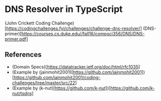 # DNS Resolver in TypeScript

(John Crickett Coding Challenge)[https://codingchallenges.fyi/challenges/challenge-dns-resolver/]
(DNS-primer)[https://courses.cs.duke.edu//fall16/compsci356/DNS/DNS-primer.pdf]

## References

- (Domain Specs)[https://datatracker.ietf.org/doc/html/rfc1035]
- (Example by (jainmohit2001)[https://github.com/jainmohit2001])[https://github.com/jainmohit2001/coding-challenges/tree/master/src/22]
- (Example by (k-nut)[https://github.com/k-nut])[https://github.com/k-nut/tsdns]
